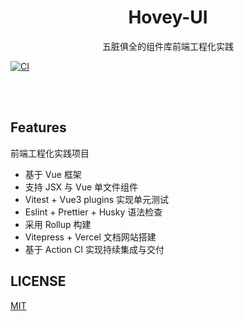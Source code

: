 <h1 align="center">Hovey-UI</h1>

<p align="center">
五脏俱全的组件库前端工程化实践
</p>

[![CI](https://github.com/hoveylv/hovey-ui/actions/workflows/main.yml/badge.svg?branch=main)](https://github.com/hoveylv/hovey-ui/actions/workflows/main.yml)

<br>
<br>

## Features

前端工程化实践项目

- 基于 Vue 框架
- 支持 JSX 与 Vue 单文件组件
- Vitest + Vue3 plugins 实现单元测试
- Eslint + Prettier + Husky 语法检查
- 采用 Rollup 构建
- Vitepress + Vercel 文档网站搭建
- 基于 Action CI 实现持续集成与交付

## LICENSE

[MIT](../../LICENSE)
